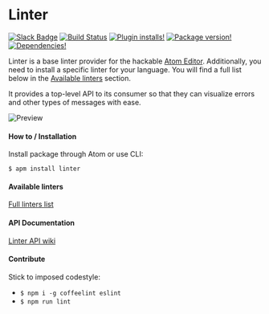 Linter
======

[![Slack Badge](https://img.shields.io/badge/chat-atom.io%20slack-blue.svg?style=flat-square)](http://atom-slack.herokuapp.com/)
[![Build Status](https://img.shields.io/travis/steelbrain/linter.svg?style=flat-square)](https://travis-ci.org/steelbrain/linter)
[![Plugin installs!](https://img.shields.io/apm/dm/linter.svg?style=flat-square)](https://atom.io/packages/linter)
[![Package version!](https://img.shields.io/apm/v/linter.svg?style=flat-square)](https://atom.io/packages/linter)
[![Dependencies!](https://img.shields.io/david/steelbrain/Linter.svg?style=flat-square)](https://david-dm.org/steelbrain/linter)

Linter is a base linter provider for the hackable [Atom Editor](http://atom.io). Additionally, you need to install a specific linter for your language. You will find a full list below in the [Available linters](#available-linters) section.

It provides a top-level API to its consumer so that they can visualize errors and other types of messages with ease.


![Preview](http://g.recordit.co/13RfmirPz2.gif)

#### How to / Installation

Install package through Atom or use CLI:

```
$ apm install linter
```

#### Available linters

[Full linters list](http://atomlinter.github.io/)

#### API Documentation

[Linter API wiki](https://github.com/atom-community/linter/wiki/Linter-API)

#### Contribute

Stick to imposed codestyle:

* `$ npm i -g coffeelint eslint`
* `$ npm run lint`
